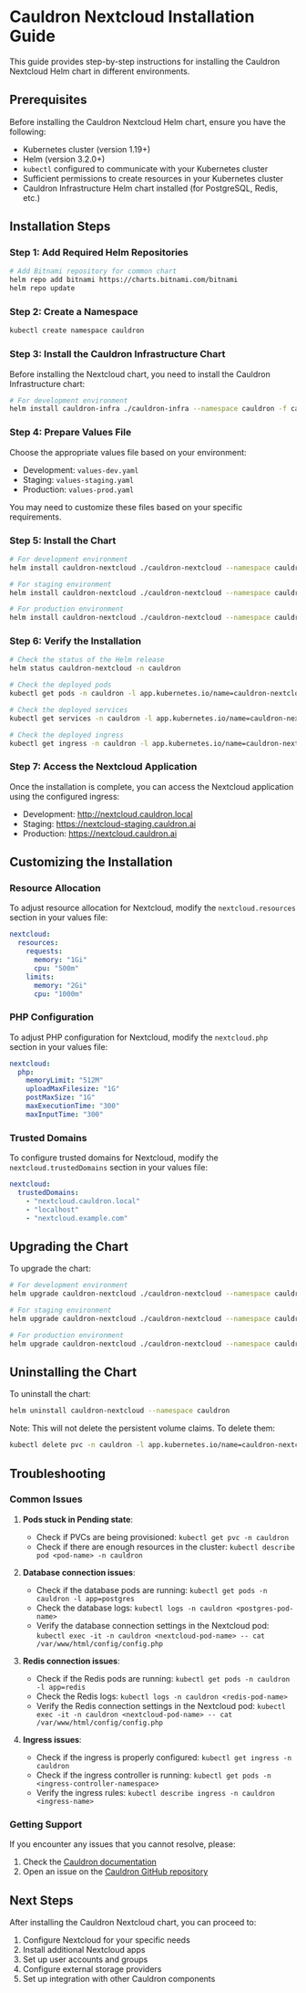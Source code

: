 # Cauldron Nextcloud Installation Guide

This guide provides step-by-step instructions for installing the Cauldron Nextcloud Helm chart in different environments.

## Prerequisites

Before installing the Cauldron Nextcloud Helm chart, ensure you have the following:

- Kubernetes cluster (version 1.19+)
- Helm (version 3.2.0+)
- `kubectl` configured to communicate with your Kubernetes cluster
- Sufficient permissions to create resources in your Kubernetes cluster
- Cauldron Infrastructure Helm chart installed (for PostgreSQL, Redis, etc.)

## Installation Steps

### Step 1: Add Required Helm Repositories

```bash
# Add Bitnami repository for common chart
helm repo add bitnami https://charts.bitnami.com/bitnami
helm repo update
```

### Step 2: Create a Namespace

```bash
kubectl create namespace cauldron
```

### Step 3: Install the Cauldron Infrastructure Chart

Before installing the Nextcloud chart, you need to install the Cauldron Infrastructure chart:

```bash
# For development environment
helm install cauldron-infra ./cauldron-infra --namespace cauldron -f cauldron-infra/values-dev.yaml
```

### Step 4: Prepare Values File

Choose the appropriate values file based on your environment:

- Development: `values-dev.yaml`
- Staging: `values-staging.yaml`
- Production: `values-prod.yaml`

You may need to customize these files based on your specific requirements.

### Step 5: Install the Chart

```bash
# For development environment
helm install cauldron-nextcloud ./cauldron-nextcloud --namespace cauldron -f cauldron-nextcloud/values-dev.yaml

# For staging environment
helm install cauldron-nextcloud ./cauldron-nextcloud --namespace cauldron -f cauldron-nextcloud/values-staging.yaml

# For production environment
helm install cauldron-nextcloud ./cauldron-nextcloud --namespace cauldron -f cauldron-nextcloud/values-prod.yaml
```

### Step 6: Verify the Installation

```bash
# Check the status of the Helm release
helm status cauldron-nextcloud -n cauldron

# Check the deployed pods
kubectl get pods -n cauldron -l app.kubernetes.io/name=cauldron-nextcloud

# Check the deployed services
kubectl get services -n cauldron -l app.kubernetes.io/name=cauldron-nextcloud

# Check the deployed ingress
kubectl get ingress -n cauldron -l app.kubernetes.io/name=cauldron-nextcloud
```

### Step 7: Access the Nextcloud Application

Once the installation is complete, you can access the Nextcloud application using the configured ingress:

- Development: http://nextcloud.cauldron.local
- Staging: https://nextcloud-staging.cauldron.ai
- Production: https://nextcloud.cauldron.ai

## Customizing the Installation

### Resource Allocation

To adjust resource allocation for Nextcloud, modify the `nextcloud.resources` section in your values file:

```yaml
nextcloud:
  resources:
    requests:
      memory: "1Gi"
      cpu: "500m"
    limits:
      memory: "2Gi"
      cpu: "1000m"
```

### PHP Configuration

To adjust PHP configuration for Nextcloud, modify the `nextcloud.php` section in your values file:

```yaml
nextcloud:
  php:
    memoryLimit: "512M"
    uploadMaxFilesize: "1G"
    postMaxSize: "1G"
    maxExecutionTime: "300"
    maxInputTime: "300"
```

### Trusted Domains

To configure trusted domains for Nextcloud, modify the `nextcloud.trustedDomains` section in your values file:

```yaml
nextcloud:
  trustedDomains:
    - "nextcloud.cauldron.local"
    - "localhost"
    - "nextcloud.example.com"
```

## Upgrading the Chart

To upgrade the chart:

```bash
# For development environment
helm upgrade cauldron-nextcloud ./cauldron-nextcloud --namespace cauldron -f cauldron-nextcloud/values-dev.yaml

# For staging environment
helm upgrade cauldron-nextcloud ./cauldron-nextcloud --namespace cauldron -f cauldron-nextcloud/values-staging.yaml

# For production environment
helm upgrade cauldron-nextcloud ./cauldron-nextcloud --namespace cauldron -f cauldron-nextcloud/values-prod.yaml
```

## Uninstalling the Chart

To uninstall the chart:

```bash
helm uninstall cauldron-nextcloud --namespace cauldron
```

Note: This will not delete the persistent volume claims. To delete them:

```bash
kubectl delete pvc -n cauldron -l app.kubernetes.io/name=cauldron-nextcloud
```

## Troubleshooting

### Common Issues

1. **Pods stuck in Pending state**:
   - Check if PVCs are being provisioned: `kubectl get pvc -n cauldron`
   - Check if there are enough resources in the cluster: `kubectl describe pod <pod-name> -n cauldron`

2. **Database connection issues**:
   - Check if the database pods are running: `kubectl get pods -n cauldron -l app=postgres`
   - Check the database logs: `kubectl logs -n cauldron <postgres-pod-name>`
   - Verify the database connection settings in the Nextcloud pod: `kubectl exec -it -n cauldron <nextcloud-pod-name> -- cat /var/www/html/config/config.php`

3. **Redis connection issues**:
   - Check if the Redis pods are running: `kubectl get pods -n cauldron -l app=redis`
   - Check the Redis logs: `kubectl logs -n cauldron <redis-pod-name>`
   - Verify the Redis connection settings in the Nextcloud pod: `kubectl exec -it -n cauldron <nextcloud-pod-name> -- cat /var/www/html/config/config.php`

4. **Ingress issues**:
   - Check if the ingress is properly configured: `kubectl get ingress -n cauldron`
   - Check if the ingress controller is running: `kubectl get pods -n <ingress-controller-namespace>`
   - Verify the ingress rules: `kubectl describe ingress -n cauldron <ingress-name>`

### Getting Support

If you encounter any issues that you cannot resolve, please:

1. Check the [Cauldron documentation](https://github.com/seemslegit42/cauldron/docs)
2. Open an issue on the [Cauldron GitHub repository](https://github.com/seemslegit42/cauldron/issues)

## Next Steps

After installing the Cauldron Nextcloud chart, you can proceed to:

1. Configure Nextcloud for your specific needs
2. Install additional Nextcloud apps
3. Set up user accounts and groups
4. Configure external storage providers
5. Set up integration with other Cauldron components
